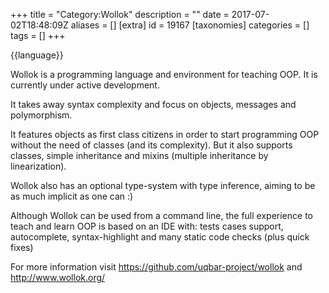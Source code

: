 +++
title = "Category:Wollok"
description = ""
date = 2017-07-02T18:48:09Z
aliases = []
[extra]
id = 19167
[taxonomies]
categories = []
tags = []
+++

{{language}}

Wollok is a programming language and environment for teaching OOP.
It is currently under active development.

It takes away syntax complexity and focus on objects, messages and polymorphism.

It features objects as first class citizens in order to start programming OOP without the need of classes (and its complexity).
But it also supports classes, simple inheritance and mixins (multiple inheritance by linearization).

Wollok also has an optional type-system with type inference, aiming to be as much implicit as one can :)

Although Wollok can be used from a command line, the full experience to teach and learn OOP is based on an IDE with: tests cases support, autocomplete, syntax-highlight and many static code checks (plus quick fixes)

For more information visit https://github.com/uqbar-project/wollok and http://www.wollok.org/
